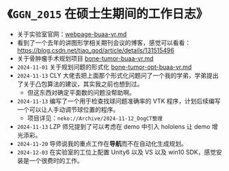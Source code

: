 # 《`GGN_2015` 在硕士生期间的工作日志》

- 关于实验室官网：[webpage-buaa-vr.md](../../data/buaa-vr/webpage-buaa-vr.md)
- 看到了一个去年的讲图形学相关期刊会议的博客，感觉可以看看：https://blog.csdn.net/tiao_god/article/details/131515496
- 关于骨肿瘤手术规划项目 [bone-tumor-buaa-vr.md](../../data/buaa-vr/bone-tumor-buaa-vr.md)
- `2024-11-01` 关于规划问题的形式化 [bone-tumor-opt-buaa-vr.md](../../data/buaa-vr/bone-tumor-opt-buaa-vr.md)
- `2024-11-13` CLY 大佬去把上面那个形式化问题问了一个我的学弟，学弟提出了关于凸包算法的建议，其实我之前也想到过。
  - 但这东西对确定平面数的问题没帮助啊。
- `2024-11-13` 编写了一个用于检查找球问题准确率的 VTK 程序，计划后续编写一个可以让人手动调节球位置的程序。
  - 项目详见：`neko://Archive/2024-11-12_DogCT整理`
- `2024-11-13` LZP 师兄提到了可以考虑在 demo 中引入 hololens 让 demo 增光添彩。
- `2024-11-20` 导师说我的重点工作在**导航**而不在自动化生成规划。
- `2024-12-03` 在实验室的工位上配置 Unity6 以及 VS 以及 win10 SDK，感觉安装是一个很费时的工作。

